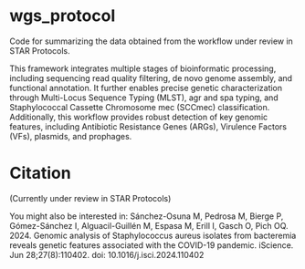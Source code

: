# wgs_protocol
Code for summarizing the data obtained from the workflow under review in STAR Protocols.

This framework integrates multiple stages of bioinformatic processing, including sequencing read quality filtering, de novo genome assembly, and functional annotation. It further enables precise genetic characterization through Multi-Locus Sequence Typing (MLST), agr and spa typing, and Staphylococcal Cassette Chromosome mec (SCCmec) classification. Additionally, this workflow provides robust detection of key genomic features, including Antibiotic Resistance Genes (ARGs), Virulence Factors (VFs), plasmids, and prophages.

# Citation
(Currently under review in STAR Protocols)

You might also be interested in:
Sánchez-Osuna M, Pedrosa M, Bierge P, Gómez-Sánchez I, Alguacil-Guillén M, Espasa M, Erill I, Gasch O, Pich OQ. 2024. Genomic analysis of Staphylococcus aureus isolates from bacteremia reveals genetic features associated with the COVID-19 pandemic. iScience. Jun 28;27(8):110402. doi: 10.1016/j.isci.2024.110402